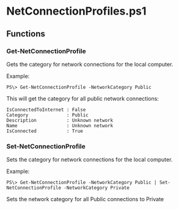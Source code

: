 # NetConnectionProfiles.ps1
## Functions
### Get-NetConnectionProfile
Gets the category for network connections for the local computer.

Example:

`PS\> Get-NetConnectionProfile -NetworkCategory Public`

This will get the category for all public network connections:

```
IsConnectedToInternet : False
Category              : Public
Description           : Unknown network
Name                  : Unknown network
IsConnected           : True
```

### Set-NetConnectionProfile
Sets the category for network connections for the local computer.

Example:

`PS\> Get-NetConnectionProfile -NetworkCategory Public | Set-NetConnectionProfile -NetworkCategory Private`

Sets the network category for all Public connections to Private
